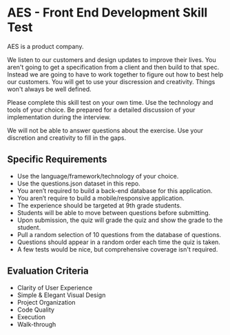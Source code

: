 # AES - Front End Development Skill Test

AES is a product company.

We listen to our customers and design updates to improve their lives. You aren't going to get a specification from a client and then build to that spec. Instead we are going to have to work together to figure out how to best help our customers. You will get to use your discression and creativity. Things won't always be well defined.

Please complete this skill test on your own time. Use the technology and tools of your choice. Be prepared for a detailed discussion of your implementation during the interview.

We will not be able to answer questions about the exercise. Use your discretion and creativity to fill in the gaps.

## Specific Requirements
* Use the language/framework/technology of your choice.
* Use the questions.json dataset in this repo.
* You aren’t required to build a back-end database for this application.
* You aren’t require to build a mobile/responsive application.
* The experience should be targeted at 9th grade students.
* Students will be able to move between questions before submitting.
* Upon submission, the quiz will grade the quiz and show the grade to the student.
* Pull a random selection of 10 questions from the database of questions.
* Questions should appear in a random order each time the quiz is taken.
* A few tests would be nice, but comprehensive coverage isn't required.

## Evaluation Criteria
* Clarity of User Experience
* Simple & Elegant Visual Design
* Project Organization
* Code Quality
* Execution
* Walk-through
